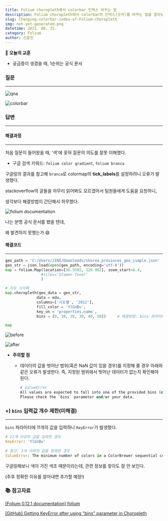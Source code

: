```yaml
---
title: Folium choropleth에서 colorbar 인덱스 바꾸는 법
description: Folium choropleth에서 colorbar의 인덱스(숫자)를 바꾸는 법을 알아보자.
slug: Changing-colorbar-index-of-Folium-choropleth
img: not-yet-generated.png
datetime: 2021. 08. 31.
category: Folium
author: 신윤진
---
```




📌 **오늘의 교훈**

- 궁금증이 생겼을 때, 1순위는 공식 문서





### 질문

---

![qna](/Changing-colorbar-index-of-Folium-choropleth/01.png)

![colorbar](/Changing-colorbar-index-of-Folium-choropleth/01_bar.png)





### 답변

---

#### 해결과정

---

처음 질문이 들어왔을 때, '색'에 꽂혀 질문의 의도를 잘못 이해했다.

- 구글 검색 키워드: `folium color gradient`, `folium branca`





구글링의 결과를 참고해 `branca`로 colormap의 **tick_labels**를 설정하려니 오류가 발생했다.

stackoverflow의 글들을 아무리 읽어봐도 모르겠어서 팀원들에게 도움을 요청하니,

생각보다 해결방법이 간단해서 허무했다.





![folium documentation](/Changing-colorbar-index-of-Folium-choropleth/02.png)

나는 분명 공식 문서를 봤을 텐데,

왜 발견하지 못했는가 😄





#### 해결코드

---

```python
geo_path = 'C:/Users/JINI/Downloads/skorea_provinces_geo_simple.json'
geo_str = json.load(open(geo_path, encoding='utf-8'))
map = folium.Map(location=[36.5502, 126.982], zoom_start=6.4,
                #tiles='Stamen Toner' 
                )

# 지도 시각화
map.choropleth(geo_data = geo_str,
              data = edu,
              columns=['시도별', '2012'],
              fill_color = 'YlGnBu',
              key_on = 'properties.name',
              bins = [0, 10, 20, 30, 40, 50])     # 해결방법: bins 파라미터 설정

map
```





![before](/Changing-colorbar-index-of-Folium-choropleth/03_b.png)

![after](/Changing-colorbar-index-of-Folium-choropleth/03_a.png)

- **주의할 점**

  - 데이터의 값을 벗어난 범위(혹은 NaN 값이 있을 경우)를 지정해 줄 경우 아래와 같은 오류가 발생한다. 즉, 지정된 범위에서 벗어난 데이터가 없는지 확인해야 된다.

    ```python
    # ValueError
    All values are expected to fall into one of the provided bins (or to be Nan).
    Please check the `bins` parameter and/or your data.
    ```





### +) `bins` 입력값 개수 제한(미해결)

---

`bins` 파라미터에 11개의 값을 입력하니 `KeyError`가 발생했다.

```python
# 11개 이상의 값을 입력한 경우
KeyError: 'YlGnBu'
    
# 참고: 3개 이하의 값을 입력한 경우
ValueError: The minimum number of colors in a ColorBrewer sequential color series is 3
```





구글링해보니 색이 가진 색조 때문이라는데, 관련 정보를 찾아도 잘 안 보인다.

(추후 정확한 이유를 알아내면 추가할 예정!)





### 📚 참고자료

[[Folium 0.12.1 documentation] folium](https://python-visualization.github.io/folium/modules.html)

[[GitHub] Getting KeyError after using "bins" parameter in Choropleth](https://github.com/python-visualization/folium/issues/1254)


